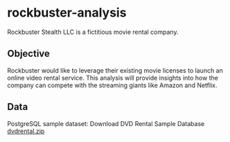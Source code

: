 # **rockbuster-analysis** 

Rockbuster Stealth LLC is a fictitious movie rental company.

## **Objective**  

Rockbuster would like to leverage their existing movie licenses to launch an online video rental service. This analysis will provide insights into how the company can compete with the streaming giants like Amazon and Netflix.

## **Data**

PostgreSQL sample dataset: Download DVD Rental Sample Database
[dvdrental.zip](https://github.com/pgideonhub/rockbuster-analysis/files/10505049/dvdrental.zip)

